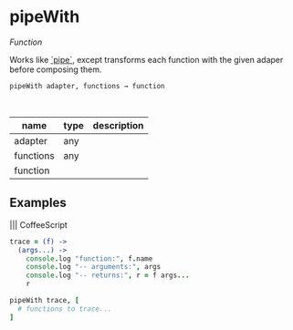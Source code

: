 # pipeWith

_Function_

Works like [&#x60;pipe&#x60;](#pipe), except transforms each function with the given adaper before composing them.

<pre><code>pipeWith adapter, functions &rarr; function</code></pre>
<br>

| name | type | description |
|------|------|-------------|
|adapter|any||
|functions|any||
|function|||


## Examples


 ||| CoffeeScript 
```coffeescript 
trace = (f) ->
  (args...) ->
    console.log "function:", f.name
    console.log "-- arguments:", args
    console.log "-- returns:", r = f args...
    r

pipeWith trace, [
  # functions to trace...
]
```

